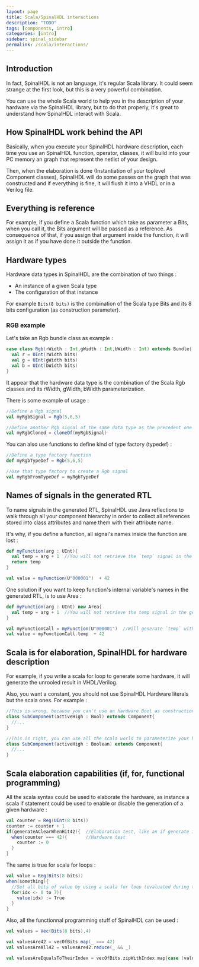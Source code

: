 ```yaml
---
layout: page
title: Scala/SpinalHDL interactions
description: "TODO"
tags: [components, intro]
categories: [intro]
sidebar: spinal_sidebar
permalink: /scala/interactions/
---
```


## Introduction

In fact, SpinalHDL is not an language, it's regular Scala library. It could seem strange at the first look, but this is a very powerful combination.

You can use the whole Scala world to help you in the description of your hardware via the SpinalHDL library, but to do that properly, it's great to understand how SpinalHDL interact with Scala.

## How SpinalHDL work behind the API
Basically, when you execute your SpinalHDL hardware description, each time you use an SpinalHDL function, operator, classes, it will build into your PC memory an graph that represent the netlist of your design.

Then, when the elaboration is done (Instantiation of your toplevel Component classes), SpinalHDL will do some passes on the graph that was constructed and if everything is fine, it will flush it into a VHDL or in a Verilog file.

## Everything is reference
For example, if you define a Scala function which take as parameter a Bits, when you call it, the Bits argument will be passed as a reference. As consequence of that, if you assign that argument inside the function, it will assign it as if you have done it outside the function.

## Hardware types
Hardware data types in SpinalHDL are the combination of two things :
- An instance of a given Scala type
- The configuration of that instance

For example `Bits(8 bits)` is the combination of the Scala type Bits and its 8 bits configuration (as construction parameter).

### RGB example

Let's take an Rgb bundle class as example :

```scala
case class Rgb(rWidth : Int,gWidth : Int,bWidth : Int) extends Bundle{
  val r = UInt(rWidth bits)
  val g = UInt(gWidth bits)
  val b = UInt(bWidth bits)
}
```

It appear that the hardware data type is the combination of the Scala Rgb classes and its rWidth, gWidth, bWidth parameterization.

There is some example of usage :

```scala
//Define a Rgb signal
val myRgbSignal = Rgb(5,6,5)               

//Define another Rgb signal of the same data type as the precedent one
val myRgbCloned = cloneOf(myRgbSignal)    
```

You can also use functions to define kind of type factory (typedef) :

```scala
//Define a type factory function
def myRgbTypeDef = Rgb(5,6,5)

//Use that type factory to create a Rgb signal
val myRgbFromTypeDef = myRgbTypeDef
```

## Names of signals in the generated RTL
To name signals in the generated RTL, SpinalHDL use Java reflections to walk through all your component hierarchy in order to collect all references stored into class attributes and name them with their attribute name.

It's why, if you define a function, all signal's names inside the function are lost :

```scala
def myFunction(arg : UInt){
  val temp = arg + 1  //You will not retrieve the `temp` signal in the generated RTL
  return temp
}

val value = myFunction(U"000001")  + 42
```

One solution if you want to keep function's internal variable's names in the generated RTL, is to use Area :


```scala
def myFunction(arg : UInt) new Area{
  val temp = arg + 1  //You will not retrieve the temp signal in the generated RTL
}

val myFunctionCall = myFunction(U"000001")  //Will generate `temp` with `myFunctionCall_temp` as name
val value = myFunctionCall.temp  + 42
```

## Scala is for elaboration, SpinalHDL for hardware description
For example, if you write a scala for loop to generate some hardware, it will generate the unrooled result in VHDL/Verilog.

Also, you want a constant, you should not use SpinalHDL Hardware literals but the scala ones. For example :

```scala
//This is wrong, because you can't use an hardware Bool as construction parameter, which will do hierarchy violations.
class SubComponent(activeHigh : Bool) extends Component{
  //...
}

//This is right, you can use all the scala world to parameterize your hardware.
class SubComponent(activeHigh : Boolean) extends Component{
  //...
}
```

## Scala elaboration capabilities (if, for, functional programming)
All the scala syntax could be used to elaborate the hardware, as instance a scala if statement could be used to enable or disable the generation of a given hardware :

```scala
val counter = Reg(UInt(8 bits))
counter := counter + 1
if(generateAClearWhenHit42){  //Elaboration test, like an if generate in vhdl
  when(counter === 42){       //Hardware test
    counter := 0
  }
}
```

The same is true for scala for loops :

```scala
val value = Reg(Bits(8 bits))
when(something){
  //Set all bits of value by using a scala for loop (evaluated during the hardware elaboration)
  for(idx <- 0 to 7){
    value(idx) := True
  }
}
```

Also, all the functionnal programming stuff of SpinalHDL can be used :

```scala
val values = Vec(Bits(8 bits),4)

val valuesAre42 = vecOfBits.map(_ === 42)
val valuesAreAll42 = valuesAre42.reduce(_ && _)

val valuesAreEqualsToTheirIndex = vecOfBits.zipWithIndex.map{case (value, i) => value === i}

```
